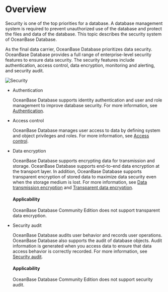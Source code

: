 # Overview

Security is one of the top priorities for a database. A database management system is required to prevent unauthorized use of the database and protect the files and data of the database. This topic describes the security system of OceanBase Database.

As the final data carrier, OceanBase Database prioritizes data security. OceanBase Database provides a full range of enterprise-level security features to ensure data security. The security features include authentication, access control, data encryption, monitoring and alerting, and security audit.

![Security](https://obbusiness-private.oss-cn-shanghai.aliyuncs.com/doc/img/observer-enterprise/V4.1.0/EN_US/6.manage/5.security-and-permissions/Security%20and%20permissions.jpg)

* Authentication

   OceanBase Database supports identity authentication and user and role management to improve database security. For more information, see [Authentication](200.identification-and-authentication/100.identification-and-authentication-of-mysql-mode/100.identification-of-mysql-mode.md).

* Access control

   OceanBase Database manages user access to data by defining system and object privileges and roles. For more information, see [Access control](300.access-control/100.access-control-overview.md).

* Data encryption

   OceanBase Database supports encrypting data for transmission and storage. OceanBase Database supports end-to-end data encryption at the transport layer. In addition, OceanBase Database supports transparent encryption of stored data to maximize data security even when the storage medium is lost. For more information, see [Data transmission encryption](400.data-transfer-encryption/100.data-transfer-encryption-overview.md) and [Transparent data encryption](500.data-storage-encryption/100.datastore-encryption-overview.md).

  <main id="notice">
      <h4>Applicability</h4>
      <p>OceanBase Database Community Edition does not support transparent data encryption. </p>
  </main>

* Security audit

   OceanBase Database audits user behavior and records user operations. OceanBase Database also supports the audit of database objects. Audit information is generated when you access data to ensure that data access behavior is correctly recorded. For more information, see [Security audit](600.security-audit/100.security-audit-overview.md).

  <main id="notice">
      <h4>Applicability</h4>
      <p>OceanBase Database Community Edition does not support security audit. </p>
  </main>


